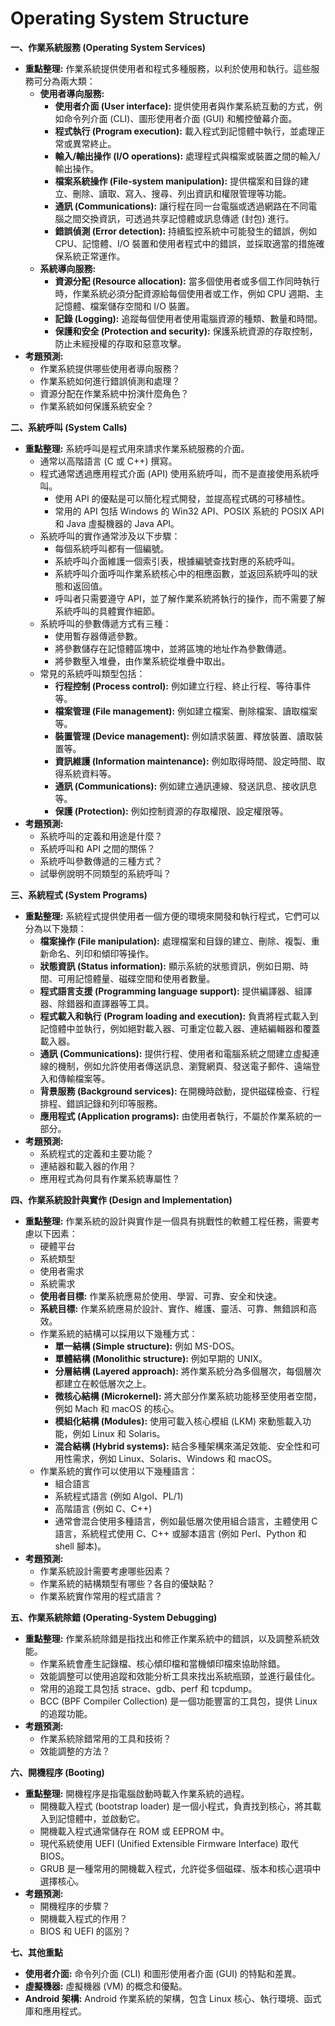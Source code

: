 # Operating System Structure

**一、作業系統服務 (Operating System Services)**

*   **重點整理:** 作業系統提供使用者和程式多種服務，以利於使用和執行。這些服務可分為兩大類：
    *   **使用者導向服務:**
        *   **使用者介面 (User interface):** 提供使用者與作業系統互動的方式，例如命令列介面 (CLI)、圖形使用者介面 (GUI) 和觸控螢幕介面。
        *   **程式執行 (Program execution):** 載入程式到記憶體中執行，並處理正常或異常終止。
        *   **輸入/輸出操作 (I/O operations):** 處理程式與檔案或裝置之間的輸入/輸出操作。
        *   **檔案系統操作 (File-system manipulation):** 提供檔案和目錄的建立、刪除、讀取、寫入、搜尋、列出資訊和權限管理等功能。
        *   **通訊 (Communications):** 讓行程在同一台電腦或透過網路在不同電腦之間交換資訊，可透過共享記憶體或訊息傳遞 (封包) 進行。
        *   **錯誤偵測 (Error detection):** 持續監控系統中可能發生的錯誤，例如 CPU、記憶體、I/O 裝置和使用者程式中的錯誤，並採取適當的措施確保系統正常運作。
    *   **系統導向服務:**
        *   **資源分配 (Resource allocation):** 當多個使用者或多個工作同時執行時，作業系統必須分配資源給每個使用者或工作，例如 CPU 週期、主記憶體、檔案儲存空間和 I/O 裝置。
        *   **記錄 (Logging):** 追蹤每個使用者使用電腦資源的種類、數量和時間。
        *   **保護和安全 (Protection and security):** 保護系統資源的存取控制，防止未經授權的存取和惡意攻擊。
*   **考題預測:**
    *   作業系統提供哪些使用者導向服務？
    *   作業系統如何進行錯誤偵測和處理？
    *   資源分配在作業系統中扮演什麼角色？
    *   作業系統如何保護系統安全？

**二、系統呼叫 (System Calls)**

*   **重點整理:** 系統呼叫是程式用來請求作業系統服務的介面。
    *   通常以高階語言 (C 或 C++) 撰寫。
    *   程式通常透過應用程式介面 (API) 使用系統呼叫，而不是直接使用系統呼叫。
        *   使用 API 的優點是可以簡化程式開發，並提高程式碼的可移植性。
        *   常用的 API 包括 Windows 的 Win32 API、POSIX 系統的 POSIX API 和 Java 虛擬機器的 Java API。
    *   系統呼叫的實作通常涉及以下步驟：
        *   每個系統呼叫都有一個編號。
        *   系統呼叫介面維護一個索引表，根據編號查找對應的系統呼叫。
        *   系統呼叫介面呼叫作業系統核心中的相應函數，並返回系統呼叫的狀態和返回值。
        *   呼叫者只需要遵守 API，並了解作業系統將執行的操作，而不需要了解系統呼叫的具體實作細節。
    *   系統呼叫的參數傳遞方式有三種：
        *   使用暫存器傳遞參數。
        *   將參數儲存在記憶體區塊中，並將區塊的地址作為參數傳遞。
        *   將參數壓入堆疊，由作業系統從堆疊中取出。
    *   常見的系統呼叫類型包括：
        *   **行程控制 (Process control):** 例如建立行程、終止行程、等待事件等。
        *   **檔案管理 (File management):** 例如建立檔案、刪除檔案、讀取檔案等。
        *   **裝置管理 (Device management):** 例如請求裝置、釋放裝置、讀取裝置等。
        *   **資訊維護 (Information maintenance):** 例如取得時間、設定時間、取得系統資料等。
        *   **通訊 (Communications):** 例如建立通訊連線、發送訊息、接收訊息等。
        *   **保護 (Protection):** 例如控制資源的存取權限、設定權限等。
*   **考題預測:**
    *   系統呼叫的定義和用途是什麼？
    *   系統呼叫和 API 之間的關係？
    *   系統呼叫參數傳遞的三種方式？
    *   試舉例說明不同類型的系統呼叫？

**三、系統程式 (System Programs)**

*   **重點整理:** 系統程式提供使用者一個方便的環境來開發和執行程式，它們可以分為以下幾類：
    *   **檔案操作 (File manipulation):** 處理檔案和目錄的建立、刪除、複製、重新命名、列印和傾印等操作。
    *   **狀態資訊 (Status information):** 顯示系統的狀態資訊，例如日期、時間、可用記憶體量、磁碟空間和使用者數量。
    *   **程式語言支援 (Programming language support):** 提供編譯器、組譯器、除錯器和直譯器等工具。
    *   **程式載入和執行 (Program loading and execution):** 負責將程式載入到記憶體中並執行，例如絕對載入器、可重定位載入器、連結編輯器和覆蓋載入器。
    *   **通訊 (Communications):** 提供行程、使用者和電腦系統之間建立虛擬連線的機制，例如允許使用者傳送訊息、瀏覽網頁、發送電子郵件、遠端登入和傳輸檔案等。
    *   **背景服務 (Background services):** 在開機時啟動，提供磁碟檢查、行程排程、錯誤記錄和列印等服務。
    *   **應用程式 (Application programs):** 由使用者執行，不屬於作業系統的一部分。
*   **考題預測:**
    *   系統程式的定義和主要功能？
    *   連結器和載入器的作用？
    *   應用程式為何具有作業系統專屬性？

**四、作業系統設計與實作 (Design and Implementation)**

*   **重點整理:** 作業系統的設計與實作是一個具有挑戰性的軟體工程任務，需要考慮以下因素：
    *   硬體平台
    *   系統類型
    *   使用者需求
    *   系統需求
    *   **使用者目標:** 作業系統應易於使用、學習、可靠、安全和快速。
    *   **系統目標:** 作業系統應易於設計、實作、維護、靈活、可靠、無錯誤和高效。
    *   作業系統的結構可以採用以下幾種方式：
        *   **單一結構 (Simple structure):** 例如 MS-DOS。
        *   **單體結構 (Monolithic structure):** 例如早期的 UNIX。
        *   **分層結構 (Layered approach):** 將作業系統分為多個層次，每個層次都建立在較低層次之上。
        *   **微核心結構 (Microkernel):** 將大部分作業系統功能移至使用者空間，例如 Mach 和 macOS 的核心。
        *   **模組化結構 (Modules):** 使用可載入核心模組 (LKM) 來動態載入功能，例如 Linux 和 Solaris。
        *   **混合結構 (Hybrid systems):** 結合多種架構來滿足效能、安全性和可用性需求，例如 Linux、Solaris、Windows 和 macOS。
    *   作業系統的實作可以使用以下幾種語言：
        *   組合語言
        *   系統程式語言 (例如 Algol、PL/1)
        *   高階語言 (例如 C、C++)
        *   通常會混合使用多種語言，例如最低層次使用組合語言，主體使用 C 語言，系統程式使用 C、C++ 或腳本語言 (例如 Perl、Python 和 shell 腳本)。
*   **考題預測:**
    *   作業系統設計需要考慮哪些因素？
    *   作業系統的結構類型有哪些？各自的優缺點？
    *   作業系統實作常用的程式語言？

**五、作業系統除錯 (Operating-System Debugging)**

*   **重點整理:** 作業系統除錯是指找出和修正作業系統中的錯誤，以及調整系統效能。
    *   作業系統會產生記錄檔、核心傾印檔和當機傾印檔來協助除錯。
    *   效能調整可以使用追蹤和效能分析工具來找出系統瓶頸，並進行最佳化。
    *   常用的追蹤工具包括 strace、gdb、perf 和 tcpdump。
    *   BCC (BPF Compiler Collection) 是一個功能豐富的工具包，提供 Linux 的追蹤功能。
*   **考題預測:**
    *   作業系統除錯常用的工具和技術？
    *   效能調整的方法？


**六、開機程序 (Booting)**

*   **重點整理:** 開機程序是指電腦啟動時載入作業系統的過程。
    *   開機載入程式 (bootstrap loader) 是一個小程式，負責找到核心，將其載入到記憶體中，並啟動它。
    *   開機載入程式通常儲存在 ROM 或 EEPROM 中。
    *   現代系統使用 UEFI (Unified Extensible Firmware Interface) 取代 BIOS。
    *   GRUB 是一種常用的開機載入程式，允許從多個磁碟、版本和核心選項中選擇核心。
*   **考題預測:**
    *   開機程序的步驟？
    *   開機載入程式的作用？
    *   BIOS 和 UEFI 的區別？

**七、其他重點**

*   **使用者介面:** 命令列介面 (CLI) 和圖形使用者介面 (GUI) 的特點和差異。
*   **虛擬機器:** 虛擬機器 (VM) 的概念和優點。
*   **Android 架構:** Android 作業系統的架構，包含 Linux 核心、執行環境、函式庫和應用程式。
